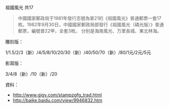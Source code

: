 祖國風光 共17

> 中國國家郵政局于1981年發行志號為普21的《祖國風光》普通郵票一套17枚。1982年9月30日，中國國家郵政局部發行《祖國風光（磷光版）》普通郵票，編號普22甲，全套3枚。 分别是海南風光、万里長城、東北林海。

雕刻版：

1/1.5/2/3（新）/4/5/8/10/20/30（新）/40/50/70（新）/80/1元/2元/5元

影寫版：

3/4/8（新）/10（新）/20

資料：
  * http://www.gjgy.com/stampzgfg_trad.html
  * http://baike.baidu.com/view/9946832.htm
